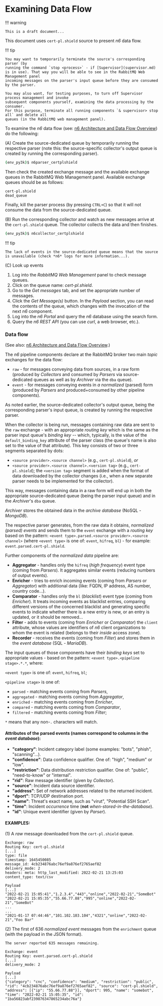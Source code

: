 # Examining Data Flow

!!! warning

    This is a draft document...

This document uses `cert-pl.shield` source to present *n6* data flow.

!!! tip

    You may want to temporarily terminate the source's corresponding parser (by
    running the command `stop <process>` - if [Supervisor](supervisor.md)
    is in use). That way you will be able to see in the RabbitMQ Web Management panel
    incoming messages on the parser's input queue before they are consumed
    by the parser.

    You may also want, for testing purposes, to turn off Supervisor process management and invoke
    subsequent components yourself, examining the data processing by the consumer. 
    For this purpose, terminate all running components `& supervisor> stop all` and delete all 
    queues (in the RabbitMQ web management panel).


To examine the *n6* data flow (see: [n6 Architecture and Data Flow Overview](../../data_flow_overview.md)) do the following:

(A) Create the source-dedicated queue by temporarily running the respective parser (note this: the source-specific collector's output queue is created by running the corresponding parser).

```bash
(env_py3k)$ n6parser_certplshield
```

Then check the created exchange message and the available exchange queues in the RabbitMQ Web Management panel. Available exchange queues should be as follows:

```text
cert-pl.shield
dead_queue
```

Finally, kill the parser process (by pressing `CTRL+C`) so that it will not consume the data from the source-dedicated queue.


(B) Run the corresponding collector and watch as new messages arrive at the `cert-pl.shield` queue. The collector collects the data and then finishes.

```bash
(env_py3k)$ n6collector_certplshield
```

!!! tip

    The lack of events in the source-dedicated queue means that the source is unavailable (check *n6* logs for more information...).


(C) Look up events

1. Log into the *RabbitMQ Web Management* panel to check message queues.
2. Click on the queue name: *cert-pl.shield*.
3. Go to the *Get messages* tab, and set the appropriate number of messages.
4. Click the *Get Message(s)* button. In the *Payload* section, you can read the contents of the queue, which changes with the invocation of the next _n6_ component.
5. Log into the *n6 Portal* and query the *n6* database using the search form.
6. Query the *n6 REST API* (you can use _curl_, a web browser, etc.).


### Data flow

(See also: [n6 Architecture and Data Flow Overview](../../data_flow_overview.md).)

The *n6* pipeline components declare at the RabbitMQ broker two main *topic* exchanges for the data flow:

* `raw` - for messages conveying data from sources, in a raw form (produced by *Collectors* and consumed by *Parsers* via source-dedicated queues as well as by *Archiver* via the `dba` queue).
* `event` - for messages conveying events in *a normalized* (parsed) form (produced by *Parsers* and produced+consumed by other pipeline components).

As noted earlier, the source-dedicated collector's output queue, being the corresponding parser's input queue, is created by running the respective parser.

When the collector is being run, messages containing raw data are sent
to the `raw` exchange - with an appropriate *routing key* which is the
same as the parser input queue's *binding key* -- which, typically, is
the value of the `default_binding_key` attribute of the parser class
(the queue's name is also set to the value of that attribute). This key
consists of two or three segments separated by dots:

* `<source provider>.<source channel>` (e.g., `cert-pl.shield`), *or*
* `<source provider>.<source channel>.<version tag>` (e.g., `cert-pl.shield`);
  the `<version tag>` segment is added when the format of data downloaded
  by the collector changes (i.e., when a new separate parser needs to be
  implemented for the collector).

This way, messages containing data in a raw form will end up in both the
appropriate source-dedicated queue (being the parser input queue) and in
the *Archiver*'s `dba` queue.

*Archiver* stores the obtained data in the *archive database* (NoSQL - *MongoDB*).

The respective parser generates, from the raw data it obtains,
*normalized (parsed) events* and sends them to the `event` exchange with
a *routing key* based on the pattern: `<event type>.parsed.<source
provider>.<source channel>` (where `<event type>` is one of: `event`,
`hifreq`, `bl`) - for example: `event.parsed.cert-pl.shield`.

Further components of the *normalized data* pipeline are:

* **Aggregator** - handles only the `hifreq` (*high frequency*) event type (coming from *Parsers*).
  It aggregates similar events (reducing numbers of output events).
* **Enricher** - tries to enrich incoming events (coming from *Parsers* or *Aggregator*)
  with additional data (like: FQDN, IP address, AS number, country code...).
* **Comparator** - handles only the `bl` (*blacklist*) event type (coming from *Enricher*).
  It treats incoming events as blacklist entries, comparing different
  versions of the concerned blacklist and generating specific events to
  indicate whether there is a new entry is new, or an entry is updated, or
  it should be removed...
* **Filter** - adds to events (coming from *Enricher* or *Comparator*) the `client` attribute,
  whose values are identifiers of *n6* client organizations to whom the
  event is related (belongs to their *inside* access zone).
* **Recorder** - receives the events (coming from *Filter*) and stores them in the *event database*
  (SQL - *MariaDB*).

The input queues of those components have their *binding keys* set to appropriate
values - based on the pattern: `<event type>.<pipeline stage>.*.*`, where:

`<event type>` is one of: `event`, `hifreq`, `bl`;

`<pipeline stage>` is one of:

* `parsed` - matching events coming from *Parsers*,
* `aggregated` - matching events coming from *Aggregator*,
* `enriched` - matching events coming from *Enricher*,
* `compared` - matching events coming from *Comparator*,
* `filtered` - matching events coming from *Filter*;

`*` means that any non-`.` characters will match.

#### Attributes of the parsed events (names correspond to columns in the *event database*):

* **"category"**: Incident category label (some examples: "bots", "phish", "scanning"...).
* **"confidence"**: Data confidence qualifier. One of: "high", "medium" or "low".
* **"restriction"**: Data distribution restriction qualifier. One of: "public", "need-to-know" or "internal".
* **"rid"**: Raw message identifier (given by *Collector*).
* **"source"**: Incident data source identifier.
* **"address"**: Set of network addresses related to the returned incident.
* **"dport"**: TCP/UDP destination port.
* **"name"**: Threat's exact name, such as "virut", "Potential SSH Scan".
* **"time"**: Incident *occurrence* time (**not** *when-stored-in-the-database*).
* **"id"**: Unique event identifier (given by *Parser*).

#### EXAMPLES:

(1) A *raw* message downloaded from the `cert-pl.shield` queue.

```text
Exchange: raw
Routing Key: cert-pl.shield
[...]
type: file
timestamp: 1645450085
message_id: 4cb234876abc76ef9a876ef2765aef82
delivery_mode: 2
headers: meta: http_last_modified: 2022-02-21 13:25:03
content_type: text/csv

Payload
[...]
"2022-02-21 15:05:41","1.2.3.4","443","online","2022-02-21","SomeBot"
"2022-02-21 15:05:35","55.66.77.88","995","online","2022-02-21","SomeBot"
...
...
"2021-01-17 07:44:46","101.102.103.104","4321","online","2022-02-21","Foo Bar"
```

(2) The first of 636 *normalized event* messages from the `enrichment` queue
(with the payload in the JSON format).

```text
The server reported 635 messages remaining.

Exchange: event
Routing Key: event.parsed.cert-pl.shield
[...]
delivery_mode: 2

Payload
[...]
{"category": "cnc", "confidence": "medium", "restriction": "public", 
"rid": "4cb234876abc76ef9a876ef2765aef82", "source": "cert-pl.shield", 
"address": [{"ip": "55.66.77.88"}], "dport": 995, "name": "somebot", 
"time": "2022-02-21 15:05:35", "id": "1ba56823abf239876347865234abc76a"}
```
